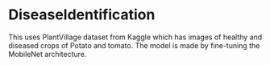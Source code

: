 # DiseaseIdentification
This uses PlantVillage dataset from Kaggle which has images of healthy and diseased crops of Potato and tomato.
The model is made by fine-tuning the MobileNet architecture.
